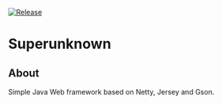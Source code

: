 [![Release](https://jitpack.io/v/daniloqueiroz/superunknown.svg)](https://jitpack.io/#daniloqueiroz/superunknown)

# Superunknown


## About

Simple Java Web framework based on Netty, Jersey and Gson.
